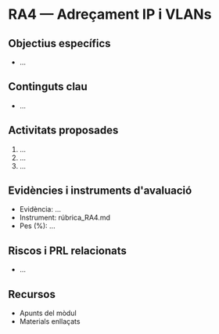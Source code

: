 # RA4 — Adreçament IP i VLANs

## Objectius específics
- ...

## Continguts clau
- ...

## Activitats proposades
1. ...
2. ...
3. ...

## Evidències i instruments d'avaluació
- Evidència: ...
- Instrument: rúbrica_RA4.md
- Pes (%): ...

## Riscos i PRL relacionats
- ...

## Recursos
- Apunts del mòdul
- Materials enllaçats